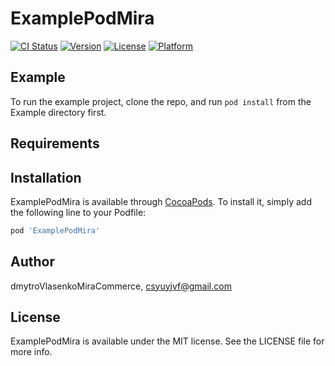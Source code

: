 # ExamplePodMira

[![CI Status](https://img.shields.io/travis/dmytroVlasenkoMiraCommerce/ExamplePodMira.svg?style=flat)](https://travis-ci.org/dmytroVlasenkoMiraCommerce/ExamplePodMira)
[![Version](https://img.shields.io/cocoapods/v/ExamplePodMira.svg?style=flat)](https://cocoapods.org/pods/ExamplePodMira)
[![License](https://img.shields.io/cocoapods/l/ExamplePodMira.svg?style=flat)](https://cocoapods.org/pods/ExamplePodMira)
[![Platform](https://img.shields.io/cocoapods/p/ExamplePodMira.svg?style=flat)](https://cocoapods.org/pods/ExamplePodMira)

## Example

To run the example project, clone the repo, and run `pod install` from the Example directory first.

## Requirements

## Installation

ExamplePodMira is available through [CocoaPods](https://cocoapods.org). To install
it, simply add the following line to your Podfile:

```ruby
pod 'ExamplePodMira'
```

## Author

dmytroVlasenkoMiraCommerce, csyuyjvf@gmail.com

## License

ExamplePodMira is available under the MIT license. See the LICENSE file for more info.
